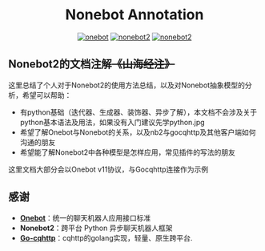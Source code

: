<h1 align="center">Nonebot Annotation</h1>

<p align="center">
    <a href="https://github.com/botuniverse/onebot"><img src="https://img.shields.io/badge/Onebot-v11,v12-brightgreen.svg?" alt="onebot"></a>
    <a href="https://github.com/nonebot/nonebot2"><img src="https://img.shields.io/badge/Nonebot2-rc1-blue.svg?" alt="nonebot2"></a>
    <a href="https://github.com/Mrs4s/go-cqhttp"><img src="https://img.shields.io/badge/Gocqhttp-rc1-yellow.svg?" alt="nonebot2"></a>
</p>

## Nonebot2的文档注解~~《山海经注》~~

这里总结了个人对于Nonebot2的使用方法总结，以及对Nonebot抽象模型的分析，希望可以帮助：

- 有python基础（迭代器、生成器、装饰器、异步了解），本文档不会涉及关于python基本语法及用法，如果没有入门建议先学python.jpg
- 希望了解Onebot与Nonebot的关系，以及nb2与gocqhttp及其他客户端如何沟通的朋友
- 希望能了解Nonebot2中各种模型是怎样应用，常见插件的写法的朋友

这里文档大部分会以Onebot v11协议，与Gocqhttp连接作为示例

## 感谢

- **[Onebot](https://github.com/botuniverse/onebot)**：统一的聊天机器人应用接口标准
- **Nonebot2**：跨平台 Python 异步聊天机器人框架
- **[Go-cqhttp](https://github.com/Mrs4s/go-cqhttp)**：cqhttp的golang实现，轻量、原生跨平台.

